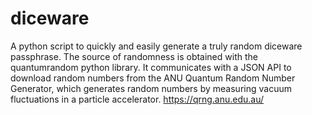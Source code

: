 # diceware
A python script to quickly and easily generate a truly random diceware passphrase. The source of randomness is obtained with the quantumrandom python library.  It communicates with a JSON API to download random numbers from the ANU Quantum Random Number Generator, which generates random numbers by measuring vacuum fluctuations in a particle accelerator. https://qrng.anu.edu.au/
